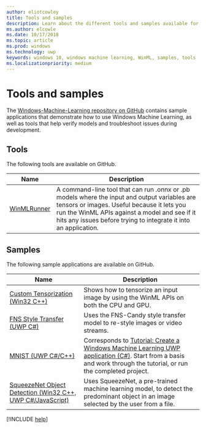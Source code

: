 ```yaml
---
author: eliotcowley
title: Tools and samples
description: Learn about the different tools and samples available for Windows Machine Learning.
ms.author: elcowle
ms.date: 10/17/2018
ms.topic: article
ms.prod: windows
ms.technology: uwp
keywords: windows 10, windows machine learning, WinML, samples, tools
ms.localizationpriority: medium
---
```


# Tools and samples

The [Windows-Machine-Learning repository on GitHub](https://github.com/Microsoft/Windows-Machine-Learning) contains sample applications that demonstrate how to use Windows Machine Learning, as well as tools that help verify models and troubleshoot issues during development.

## Tools

The following tools are available on GitHub.

| Name | Description |
|------|-------------|
| [WinMLRunner](https://github.com/Microsoft/Windows-Machine-Learning/tree/master/Tools/WinMLRunner) | A command-line tool that can run .onnx or .pb models where the input and output variables are tensors or images. Useful because it lets you run the WinML APIs against a model and see if it hits any issues before trying to integrate it into an application. |

## Samples

The following sample applications are available on GitHub.

| Name | Description |
|------|-------------|
| [Custom Tensorization (Win32 C++)](https://github.com/Microsoft/Windows-Machine-Learning/tree/master/Samples/CustomTensorization) | Shows how to tensorize an input image by using the WinML APIs on both the CPU and GPU. |
| [FNS Style Transfer (UWP C#)](https://github.com/Microsoft/Windows-Machine-Learning/tree/master/Samples/FNSCandyStyleTransfer) | Uses the FNS-Candy style transfer model to re-style images or video streams. |
| [MNIST (UWP C#/C++)](https://github.com/Microsoft/Windows-Machine-Learning/tree/master/Samples/MNIST) | Corresponds to [Tutorial: Create a Windows Machine Learning UWP application (C#)](get-started-uwp.md). Start from a basis and work through the tutorial, or run the completed project. |
| [SqueezeNet Object Detection (Win32 C++, UWP C#/JavaScript)](https://github.com/Microsoft/Windows-Machine-Learning/tree/master/Samples/SqueezeNetObjectDetection) | Uses SqueezeNet, a pre-trained machine learning model, to detect the predominant object in an image selected by the user from a file. |

[!INCLUDE [help](includes/get-help.md)]